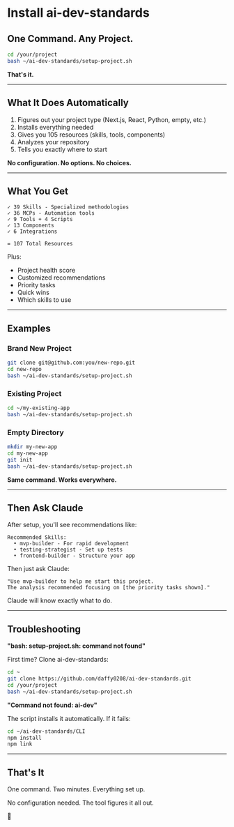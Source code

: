 # Install ai-dev-standards

## One Command. Any Project.

```bash
cd /your/project
bash ~/ai-dev-standards/setup-project.sh
```

**That's it.**

---

## What It Does Automatically

1. Figures out your project type (Next.js, React, Python, empty, etc.)
2. Installs everything needed
3. Gives you 105 resources (skills, tools, components)
4. Analyzes your repository
5. Tells you exactly where to start

**No configuration. No options. No choices.**

---

## What You Get

```
✓ 39 Skills - Specialized methodologies
✓ 36 MCPs - Automation tools
✓ 9 Tools + 4 Scripts
✓ 13 Components
✓ 6 Integrations

= 107 Total Resources
```

Plus:
- Project health score
- Customized recommendations
- Priority tasks
- Quick wins
- Which skills to use

---

## Examples

### Brand New Project
```bash
git clone git@github.com:you/new-repo.git
cd new-repo
bash ~/ai-dev-standards/setup-project.sh
```

### Existing Project
```bash
cd ~/my-existing-app
bash ~/ai-dev-standards/setup-project.sh
```

### Empty Directory
```bash
mkdir my-new-app
cd my-new-app
git init
bash ~/ai-dev-standards/setup-project.sh
```

**Same command. Works everywhere.**

---

## Then Ask Claude

After setup, you'll see recommendations like:

```
Recommended Skills:
  • mvp-builder - For rapid development
  • testing-strategist - Set up tests
  • frontend-builder - Structure your app
```

Then just ask Claude:

```
"Use mvp-builder to help me start this project.
The analysis recommended focusing on [the priority tasks shown]."
```

Claude will know exactly what to do.

---

## Troubleshooting

**"bash: setup-project.sh: command not found"**

First time? Clone ai-dev-standards:
```bash
cd ~
git clone https://github.com/daffy0208/ai-dev-standards.git
cd /your/project
bash ~/ai-dev-standards/setup-project.sh
```

**"Command not found: ai-dev"**

The script installs it automatically. If it fails:
```bash
cd ~/ai-dev-standards/CLI
npm install
npm link
```

---

## That's It

One command.
Two minutes.
Everything set up.

No configuration needed. The tool figures it all out.

🚀
